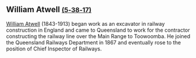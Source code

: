 ## William Atwell <small>[(5‑38‑17)](https://brisbane.discovereverafter.com/profile/32016859 "Go to Memorial Information" )</small>

[William Atwell](https://trove.nla.gov.au/newspaper/article/175911907) (1843-1913) began work as an excavator in railway construction in England and came to Queensland to work for the contractor constructing the railway line over the Main Range to Toowoomba. He joined the Queensland Railways Department in 1867 and eventually rose to the position of Chief Inspector of Railways.
